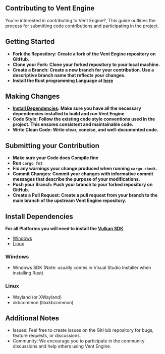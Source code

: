 ## Contributing to Vent Engine

You're interested in contributing to Vent Engine?, This guide outlines the process for submitting code contributions and participating in the project.

## Getting Started

- **Fork the Repository: Create a fork of the Vent Engine repository on GitHub.**
- **Clone your Fork: Clone your forked repository to your local machine.**
- **Create a Branch: Create a new branch for your contribution. Use a descriptive branch name that reflects your changes.**
- **Install the Rust programming Language at [here](https://www.rust-lang.org/tools/install)**

## Making Changes

- **[Install Dependencies](#install-dependencies): Make sure you have all the necessary dependencies installed to build and run Vent Engine**
- **Code Style: Follow the existing code style conventions used in the project. This ensures consistent and maintainable code.**
- **Write Clean Code: Write clear, concise, and well-documented code.**

## Submitting your Contribution

- **Make sure your Code does Compile fine**
- **Run `cargo fmt`**
- **Fix any warnings your change produced when running `cargo check`.**
- **Commit Changes: Commit your changes with informative commit messages that describe the purpose of your modifications.**
- **Push your Branch: Push your branch to your forked repository on GitHub.**
- **Create a Pull Request: Create a pull request from your branch to the main branch of the upstream Vent Engine repository.**

## Install Dependencies

**For all Platforms you will need to install the [Vulkan SDK](https://vulkan.lunarg.com/sdk/home)**

- [Windows](#windows)
- [Linux](#linux)

### Windows

- Windows SDK (Note: usually comes in Visual Studio Installer when installing Rust)

### Linux

- Wayland (or XWayland)
- xkbcommon (libxkbcommon)

## Additional Notes

- Issues: Feel free to create issues on the GitHub repository for bugs, feature requests, or discussions.
- Community: We encourage you to participate in the community discussions and help others using Vent Engine.
